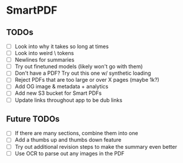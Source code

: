 # SmartPDF

## TODOs

- [ ] Look into why it takes so long at times
- [ ] Look into weird \\ tokens
- [ ] Newlines for summaries
- [ ] Try out finetuned models (likely won't go with them)
- [ ] Don't have a PDF? Try out this one w/ synthetic loading
- [ ] Reject PDFs that are too large or over X pages (maybe 1k?)
- [ ] Add OG image & metadata + analytics
- [ ] Add new S3 bucket for Smart PDFs
- [ ] Update links throughout app to be dub links

## Future TODOs

- [ ] If there are many sections, combine them into one
- [ ] Add a thumbs up and thumbs down feature
- [ ] Try out additional revision steps to make the summary even better
- [ ] Use OCR to parse out any images in the PDF
